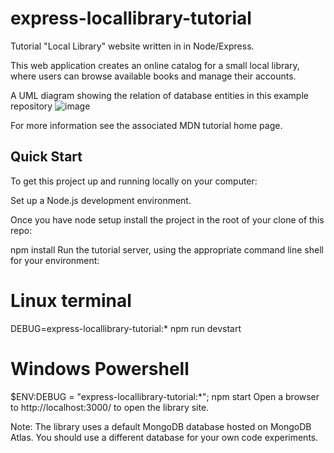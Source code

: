 # express-locallibrary-tutorial
Tutorial "Local Library" website written in in Node/Express.

This web application creates an online catalog for a small local library, where users can browse available books and manage their accounts.

A UML diagram showing the relation of database entities in this example repository
![image](https://github.com/Leagues2/MiniLocalLibraryProject/assets/86221772/1e516705-8d72-4777-9486-52996832deac)

For more information see the associated MDN tutorial home page.


## Quick Start
To get this project up and running locally on your computer:

Set up a Node.js development environment.

Once you have node setup install the project in the root of your clone of this repo:

npm install
Run the tutorial server, using the appropriate command line shell for your environment:

# Linux terminal
DEBUG=express-locallibrary-tutorial:* npm run devstart

# Windows Powershell
$ENV:DEBUG = "express-locallibrary-tutorial:*"; npm start
Open a browser to http://localhost:3000/ to open the library site.

Note: The library uses a default MongoDB database hosted on MongoDB Atlas. You should use a different database for your own code experiments.
